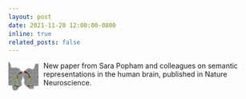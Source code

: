 ```yaml
---
layout: post
date: 2021-11-20 12:00:00-0800
inline: true
related_posts: false
---
```


<img src="/assets/img/papers/Popham.S.2021.jpg" alt="Popham et al. paper" style="width: 60px; height: 60px; object-fit: cover; border-radius: 4px; float: left; margin-right: 10px;"> New paper from Sara Popham and colleagues on semantic representations in the human brain, published in Nature Neuroscience.